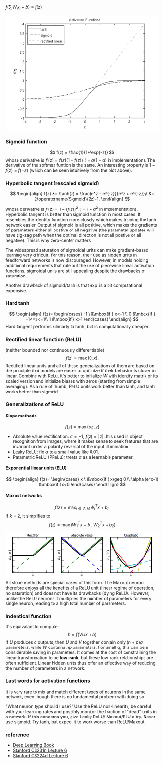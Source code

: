 $f(\sum_iW_ix_i+b)\equiv f(z)$

![img](resources/activation.png)

### Sigmoid function
$$
f(z) = \frac{1}{1+\exp(-z)}
$$
whose derivative is $f'(z) = f(z) (1-f(z))$ ($=a(1-a)$ in implementation). The derivative of the softmax funtion is the same. 
An interesting property is $1-f(z) = f(-z)$ (which can be seen intuitively from the plot above).
### Hyperbolic tangent (rescaled sigmoid)
$$
\begin{align}
f(z) &= \tanh(z) = \frac{e^z - e^{-z}}{e^z + e^{-z}}\\
     &= 2\operatorname{Sigmoid}(2z)-1.
\end{align}
$$

whose derivative is $f'(z) = 1- (f(z))^2$ ($=1-a^2$ in implementation).
Hyperbolic tangent is better than sigmoid function in most cases. It resembles the identity function more closely which makes training the tanh network easier. Output of sigmoid is all positive, which makes the gradients of parameters either all postive or all negative (the parameter updates will have zig-zag path when the optimal direction is not all postive or all negative). This is why zero-center matters.

The widespread saturation of sigmoidal units can make gradient-based learning very difficult. For this reason, their use as hidden units in feedforward networks is now discouraged. However, in models holding additional requirements that rule out the use of piecewise linear activation functions, sigmoidal units are still appealing despite the drawbacks of saturation.

Another drawback of sigmoid/tanh is that $\exp$ is a bit computational expensive.

### Hard tanh
$$
\begin{align}
f(z)= 
\begin{cases} 
-1 \ &\mbox{if } x<-1 \\
0    &\mbox{if } -1<=x<=1\\
1    &\mbox{if } x>1
\end{cases}
\end{align}
$$
Hard tangent performs silimarly to tanh, but is computationally cheaper.

### Rectified linear function (ReLU)
(neither bounded nor continuously differentiable)
$$
f(z) = \max(0,x).
$$
Rectified linear units and all of these generalizations of them are based on the principle that models are easier to optimize if their behavior is closer to linear.
Combine with ReLu, it's better to initialize $W$ with identity matrix or its scaled version and initialize biases with zeros (starting from simple averaging). 
As a rule of thumb, ReLU units work better than tanh, and tanh works better than sigmoid.

### Generalizations of ReLU
#### Slope methods
$$
f(z)=\max(\alpha z,z)
$$

* Absolute value rectification: $\alpha=-1$, $f(z)=|z|$. It is used in object recognition from images, where it makes sense to seek features that are invariant under a polarity reversal of the input illumination
* Leaky ReLU: fix $\alpha$ to a small value like 0.01.
* Parametric ReLU (PReLu): treats $\alpha$ as a learnable parameter.

#### Exponential linear units (ELU)
$$
\begin{align}
f(z)= 
\begin{cases} 
x \ &\mbox{if } x\geq 0 \\
\alpha (e^x-1)    &\mbox{if }x<0
\end{cases}
\end{align}
$$

#### Maxout networks
$$
f(z) = \max_{j\in[1,k]}W_j^Tx+b_j.
$$
If $k=2$, it simplifies to 
$$
f(z) = \max(W_1^Tx+b_1, W_2^Tx+b_2)
$$
![img](resources/maxout.png)
All slope methods are special cases of this form. The Maxout neuron therefore enjoys all the benefits of a ReLU unit (linear regime of operation, no saturation) and does not have its drawbacks (dying ReLU). However, unlike the ReLU neurons it multiplies the number of parameters for every single neuron, leading to a high total number of parameters.
### Indentical function
It's equivalant to compute:
$$
h = f(VUx+b)
$$
If $U$ produces $q$ outputs, then $U$ and $V$ together contain only $(n + p)q$ parameters, while $W$ contains $np$ parameters. For small $q$, this can be a considerable saving in parameters. It comes at the cost of constraining the linear transformation to be **low-rank**, but these low-rank relationships are often sufficient. Linear hidden units thus offer an effective way of reducing the number of parameters in a network.
### Last words for activation functions
It is very rare to mix and match different types of neurons in the same network, even though there is no fundamental problem with doing so.

"What neuron type should I use?" Use the ReLU non-linearity, be careful with your learning rates and possibly monitor the fraction of "dead" units in a network. If this concerns you, give Leaky ReLU/ Maxout/ELU a try. Never use sigmoid. Try tanh, but expect it to work worse than ReLU/Maxout.

### reference
- [Deep Learning Book](http://www.deeplearningbook.org/)
- [Stanford CS231n Lecture 6](http://cs231n.stanford.edu/slides/2017/cs231n_2017_lecture6.pdf)
- [Stanford CS224d Lecture 6](http://cs224d.stanford.edu/lectures/CS224d-Lecture6.pdf)

